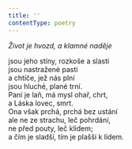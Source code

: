 ```yaml
---
title: ''
contentType: poetry
---
```


<section>

_Život je hvozd, a klamné naděje_

jsou jeho stíny, rozkoše a slasti  
jsou nastražené pasti  
a chtíče, jež nás plní  
jsou hluché, plané trní.  
Paní je laň, má mysl ohař, chrt,  
a Láska lovec, smrt.  
Ona však prchá, prchá bez ustání  
ale ne ze strachu, leč pohrdání,  
ne před pouty, leč klidem;  
a čím je sladší, tím je plašší k lidem.

</section>
